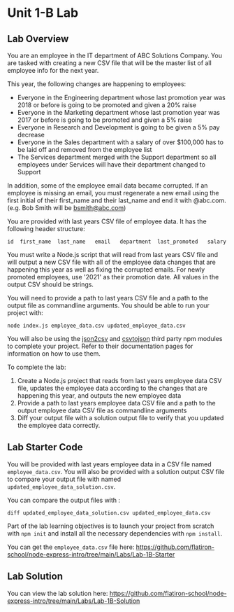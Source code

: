 # Unit 1-B Lab

## Lab Overview

You are an employee in the IT department of ABC Solutions Company. You are tasked with creating a new CSV file that will be the master list of all employee info for the next year. 

This year, the following changes are happening to employees:

* Everyone in the Engineering department whose last promotion year was 2018 or before is going to be promoted and given a 20% raise
* Everyone in the Marketing department whose last promotion year was 2017 or before is going to be promoted and given a 5% raise
* Everyone in Research and Development is going to be given a 5% pay decrease
* Everyone in the Sales department with a salary of over $100,000 has to be laid off and removed from the employee list
* The Services department merged with the Support department so all employees under Services will have their department changed to Support

In addition, some of the employee email data became corrupted. If an employee is missing an email, you must regenerate a new email using the first initial of their first_name and their last_name and end it with @abc.com. (e.g. Bob Smith will be bsmith@abc.com)

You are provided with last years CSV file of employee data. It has the following header structure:

```
id	first_name	last_name	email	department	last_promoted	salary
```

You must write a Node.js script that will read from last years CSV file and will output a new CSV file with all of the employee data changes that are happening this year as well as fixing the corrupted emails. For newly promoted employees, use '2021' as their promotion date. All values in the output CSV should be strings.

You will need to provide a path to last years CSV file and a path to the output file as commandline arguments. You should be able to run your project with:

```
node index.js employee_data.csv updated_employee_data.csv
```

You will also be using the [json2csv](https://www.npmjs.com/package/json2csv) and [csvtojson](https://www.npmjs.com/package/csvtojson) third party npm modules to complete your project. Refer to their documentation pages for information on how to use them.

To complete the lab:
1. Create a Node.js project that reads from last years employee data CSV file, updates the employee data according to the changes that are happening this year, and outputs the new employee data
2. Provide a path to last years employee data CSV file and a path to the output employee data CSV file as commandline arguments
3. Diff your output file with a solution output file to verify that you updated the employee data correctly.

## Lab Starter Code

You will be provided with last years employee data in a CSV file named `employee_data.csv`. You will also be provided with a solution output CSV file to compare your output file with named `updated_employee_data_solution.csv`.

You can compare the output files with :

```
diff updated_employee_data_solution.csv updated_employee_data.csv

```

Part of the lab learning objectives is to launch your project from scratch with `npm init` and install all the necessary dependencies with `npm install`.

You can get the `employee_data.csv` file here:
https://github.com/flatiron-school/node-express-intro/tree/main/Labs/Lab-1B-Starter

## Lab Solution

You can view the lab solution here:
https://github.com/flatiron-school/node-express-intro/tree/main/Labs/Lab-1B-Solution
